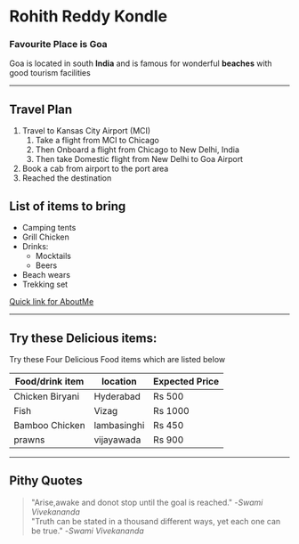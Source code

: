 # Rohith Reddy Kondle

### Favourite Place is Goa

Goa is located in south **India** and is famous for wonderful **beaches** with good tourism facilities

***

## Travel Plan
1. Travel to Kansas City Airport (MCI)
   1. Take a flight from MCI to Chicago
   2. Then Onboard a flight from Chicago to New Delhi, India
   3. Then take Domestic flight from New Delhi to Goa Airport
2. Book a cab from airport to the port area
3. Reached the destination


## List of items to bring
* Camping tents
* Grill Chicken
* Drinks:
  * Mocktails
  * Beers
* Beach wears 
* Trekking set

[Quick link for AboutMe](AboutMe.md)

---

## Try these Delicious items:

Try these Four Delicious Food items which are listed below

| Food/drink item | location | Expected Price |
| --- | --- | --- |
| Chicken Biryani | Hyderabad | Rs 500 |
| Fish | Vizag | Rs 1000 |
| Bamboo Chicken | lambasinghi | Rs 450 |
| prawns | vijayawada | Rs 900 |

---

## Pithy Quotes

> "Arise,awake and donot stop until the goal is reached." -*Swami Vivekananda*<Br>
> "Truth can be stated in a thousand different ways, yet each one can be true." -*Swami Vivekananda*